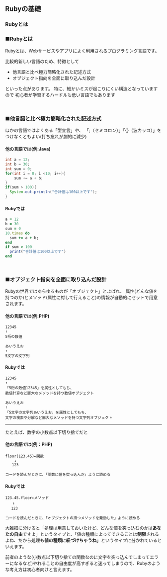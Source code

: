 ## Rubyの基礎
### Rubyとは

### ■Rubyとは

Rubyとは、Webサービスやアプリによく利用されるプログラミング言語です。

比較的新しい言語のため、特徴として

- 他言語と比べ極力簡略化された記述方式
- オブジェクト指向を全面に取り込んだ設計

といった点があります。
特に、細かいミスが起こりにくい構造となっていますので
初心者が学習するハードルも低い言語でもあります

&nbsp;

### ■他言語と比べ極力簡略化された記述方式
ほかの言語ではよくある「型宣言」や、
「;（セミコロン）」「{}（波カッコ）」をつけなくともよい(打ち忘れが劇的に減少)

#### 他の言語では(例:Java)
``` Java
int a = 12;
int b = 30;
int sum = 0;
for(int i = 0; i <10; i++){
    sum += a + b;
}
if(sum > 100){
  System.out.println("合計値は100以上です");
}

```
#### Rubyでは
``` Ruby
a = 12
b = 30
sum = 0
10.times do
  sum += a + b;
end
if sum > 100
  print("合計値は100以上です")
end
```

&nbsp;

### ■オブジェクト指向を全面に取り込んだ設計

Rubyの世界ではあらゆるものが「オブジェクト」とよばれ、
属性(どんな値を持つのか)とメソッド(属性に対して行えること)の情報が自動的にセットで用意されます。

#### 他の言語では(例:PHP)
``` Text
12345
↑
5桁の数値

あいうえお
↑
5文字の文字列
```

#### Rubyでは
``` Text
12345
↑
「5桁の数値12345」を属性としてもち、
数値計算など膨大なメソッドを持つ数値オブジェクト

あいうえお
↑
「5文字の文字列あいうえお」を属性としてもち、
文字の検索や分解など膨大なメソッドを持つ文字列オブジェクト
```

---

たとえば、数字の小数点以下切り捨てだと

#### 他の言語では(例：PHP)
``` Text
floor(123.45)←関数
    ↓
   123

コードを読んだときに、「関数に値を突っ込んだ」ように読める
```

#### Rubyでは
``` Text
123.45.floor←メソッド
　　↓
　 123

コードを読んだときに、「オブジェクトの持つメソッドを発動した」ように読める
```

大雑把に分けると「処理は用意しておいたけど、どんな値を突っ込むのかは**あなたの自由**ですよ」というタイプと、「値の種類によってできることは**制限**されるよね、だから処理も**値の種類に紐づけちゃうね**」というタイプに分かれているといえます。

前者のような(小数点以下切り捨ての関数なのに文字を突っ込んでしまってエラーになるなど)やれることの自由度が高すぎると迷ってしまうので、Rubyのような考え方は初心者向けと言えます。
